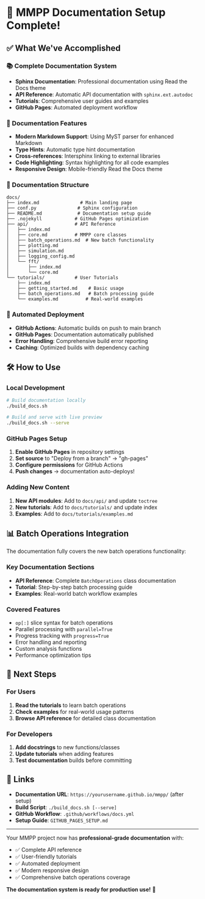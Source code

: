 # 🎉 MMPP Documentation Setup Complete!

## ✅ What We've Accomplished

### 📚 Complete Documentation System
- **Sphinx Documentation**: Professional documentation using Read the Docs theme
- **API Reference**: Automatic API documentation with `sphinx.ext.autodoc`
- **Tutorials**: Comprehensive user guides and examples
- **GitHub Pages**: Automated deployment workflow

### 🔧 Documentation Features
- **Modern Markdown Support**: Using MyST parser for enhanced Markdown
- **Type Hints**: Automatic type hint documentation
- **Cross-references**: Intersphinx linking to external libraries
- **Code Highlighting**: Syntax highlighting for all code examples
- **Responsive Design**: Mobile-friendly Read the Docs theme

### 📖 Documentation Structure
```
docs/
├── index.md               # Main landing page
├── conf.py               # Sphinx configuration
├── README.md             # Documentation setup guide
├── .nojekyll            # GitHub Pages optimization
├── api/                 # API Reference
│   ├── index.md
│   ├── core.md          # MMPP core classes
│   ├── batch_operations.md  # New batch functionality
│   ├── plotting.md
│   ├── simulation.md
│   ├── logging_config.md
│   └── fft/
│       ├── index.md
│       └── core.md
└── tutorials/           # User Tutorials
    ├── index.md
    ├── getting_started.md    # Basic usage
    ├── batch_operations.md   # Batch processing guide  
    └── examples.md          # Real-world examples
```

### 🚀 Automated Deployment
- **GitHub Actions**: Automatic builds on push to main branch
- **GitHub Pages**: Documentation automatically published
- **Error Handling**: Comprehensive build error reporting
- **Caching**: Optimized builds with dependency caching

## 🛠️ How to Use

### Local Development
```bash
# Build documentation locally
./build_docs.sh

# Build and serve with live preview
./build_docs.sh --serve
```

### GitHub Pages Setup
1. **Enable GitHub Pages** in repository settings
2. **Set source** to "Deploy from a branch" → "gh-pages"
3. **Configure permissions** for GitHub Actions
4. **Push changes** → documentation auto-deploys!

### Adding New Content
1. **New API modules**: Add to `docs/api/` and update `toctree`
2. **New tutorials**: Add to `docs/tutorials/` and update index
3. **Examples**: Add to `docs/tutorials/examples.md`

## 📊 Batch Operations Integration

The documentation fully covers the new batch operations functionality:

### Key Documentation Sections
- **API Reference**: Complete `BatchOperations` class documentation
- **Tutorial**: Step-by-step batch processing guide
- **Examples**: Real-world batch workflow examples

### Covered Features
- `op[:]` slice syntax for batch operations
- Parallel processing with `parallel=True`
- Progress tracking with `progress=True` 
- Error handling and reporting
- Custom analysis functions
- Performance optimization tips

## 🎯 Next Steps

### For Users
1. **Read the tutorials** to learn batch operations
2. **Check examples** for real-world usage patterns
3. **Browse API reference** for detailed class documentation

### For Developers
1. **Add docstrings** to new functions/classes
2. **Update tutorials** when adding features
3. **Test documentation** builds before committing

## 🔗 Links

- **Documentation URL**: `https://yourusername.github.io/mmpp/` (after setup)
- **Build Script**: `./build_docs.sh [--serve]`
- **GitHub Workflow**: `.github/workflows/docs.yml`
- **Setup Guide**: `GITHUB_PAGES_SETUP.md`

---

Your MMPP project now has **professional-grade documentation** with:
- ✅ Complete API reference
- ✅ User-friendly tutorials  
- ✅ Automated deployment
- ✅ Modern responsive design
- ✅ Comprehensive batch operations coverage

**The documentation system is ready for production use!** 🚀
